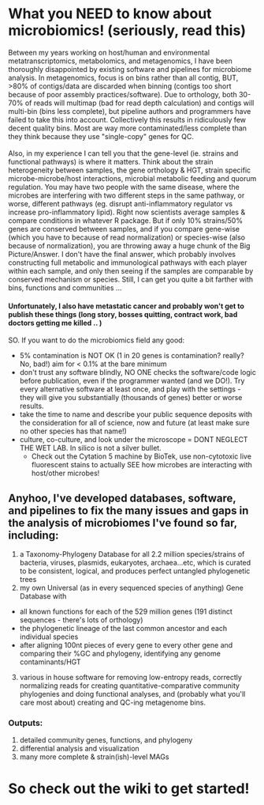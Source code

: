 # What you NEED to know about microbiomics! (seriously, read this)
Between my years working on host/human and environmental metatranscriptomics, metabolomics, and metagenomics, I have been thoroughly disappointed by existing software and pipelines for microbiome analysis. In metagenomics, focus is on bins rather than all contig, BUT, >80% of contigs/data are discarded when binning (contigs too short because of poor assembly practices/software). Due to orthology, both 30-70% of reads will multimap (bad for read depth calculation) and contigs will multi-bin (bins less complete), but pipeline authors and programmers have failed to take this into account. Collectively this results in ridiculously few decent quality bins. Most are way more contaminated/less complete than they think because they use "single-copy" genes for QC. <br> <br>
Also, in my experience I can tell you that the gene-level (ie. strains and functional pathways) is where it matters. Think about the strain heterogeneity between samples, the gene orthology & HGT, strain specific microbe-microbe/host interactions, microbial metabolic feeding and quorum regulation. You may have two people with the same disease, where the microbes are interfering with two different steps in the same pathway, or worse, different pathways (eg. disrupt anti-inflammatory regulator vs increase pro-inflammatory lipid). Right now scientists average samples & compare conditions in whatever R package. But if only 10% strains/50% genes are conserved between samples, and if you compare gene-wise (which you have to because of read normalization) or species-wise (also because of normalization), you are throwing away a huge chunk of the Big Picture/Answer. I don't have the final answer, which probably involves constructing full metabolic and immunological pathways with each player within each sample, and only then seeing if the samples are comparable by conserved mechanism or species. Still, I can get you quite a bit farther with bins, functions and communities ... <br>
 
#### Unfortunately, I also have metastatic cancer and probably won't get to publish these things (long story, bosses quitting, contract work, bad doctors getting me killed .. )
SO. If you want to do the microbiomics field any good: 
- 5% contamination is NOT OK (1 in 20 genes is contamination? really? No, bad!) aim for < 0.1% at the bare minimum
- don't trust any software blindly, NO ONE checks the software/code logic before publication, even if the programmer wanted (and we DO!). Try every alternative software at least once, and play with the settings - they will give you substantially (thousands of genes) better or worse results.
- take the time to name and describe your public sequence deposits with the consideration for all of science, now and future (at least make sure no other species has that name!)
- culture, co-culture, and look under the microscope = DONT NEGLECT THE WET LAB. In silico is not a silver bullet. 
  - Check out the Cytation 5 machine by BioTek, use non-cytotoxic live fluorescent stains to actually SEE how microbes are interacting with host/other microbes!

## Anyhoo, I've developed databases, software, and pipelines to fix the many issues and gaps in the analysis of microbiomes I've found so far, including:
1. a Taxonomy-Phylogeny Database for all 2.2 million species/strains of bacteria, viruses, plasmids, eukaryotes, archaea...etc, which is curated to be consistent, logical, and produces perfect untangled phylogenetic trees
2. my own Universal (as in every sequenced species of anything) Gene Database with 
  - all known functions for each of the 529 million genes (191 distinct sequences - there's lots of orthology)
  - the phylogenetic lineage of the last common ancestor and each individual species
  - after aligning 100nt pieces of every gene to every other gene and comparing their %GC and phylogeny, identifying any genome contaminants/HGT
3. various in house software for removing low-entropy reads, correctly normalizing reads for creating quantitative-comparative community phylogenies and doing functional analyses, and (probably what you'll care most about) creating and QC-ing metagenome bins.

### Outputs: 
1. detailed community genes, functions, and phylogeny
2. differential analysis and visualization
3. many more complete & strain(ish)-level MAGs

# So check out the wiki to get started!
